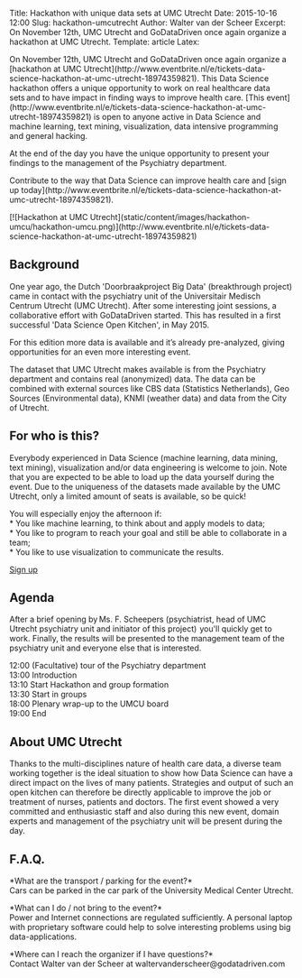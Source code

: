 Title: Hackathon with unique data sets at UMC Utrecht
Date: 2015-10-16 12:00
Slug: hackathon-umcutrecht
Author: Walter van der Scheer
Excerpt: On November 12th, UMC Utrecht and GoDataDriven once again organize a hackathon at UMC Utrecht.
Template: article
Latex:

<span class="lead">
<p>
On November 12th, UMC Utrecht and GoDataDriven once again organize a [hackathon at UMC Utrecht](http://www.eventbrite.nl/e/tickets-data-science-hackathon-at-umc-utrecht-18974359821). This Data Science hackathon offers a unique opportunity to work on real healthcare data sets and to have impact in finding ways to improve health care. [This event](http://www.eventbrite.nl/e/tickets-data-science-hackathon-at-umc-utrecht-18974359821) is open to anyone active in Data Science and machine learning, text mining, visualization, data intensive programming and general hacking. 
</p>
<p>
At the end of the day you have the unique opportunity to present your findings to the management of the Psychiatry department.
</p>
<p>
Contribute to the way that Data Science can improve health care and [sign up today](http://www.eventbrite.nl/e/tickets-data-science-hackathon-at-umc-utrecht-18974359821).
</p>
</span>
[![Hackathon at UMC Utrecht](static/content/images/hackathon-umcu/hackathon-umcu.png)](http://www.eventbrite.nl/e/tickets-data-science-hackathon-at-umc-utrecht-18974359821)

## Background 

<p>One year ago, the Dutch 'Doorbraakproject Big Data' (breakthrough project) came in contact with the psychiatry unit of the Universitair Medisch Centrum Utrecht (UMC Utrecht). After some interesting joint sessions, a collaborative effort with GoDataDriven started. This has resulted in a first successful 'Data Science Open Kitchen', in May 2015. 
</p>
<p>
For this edition more data is available and it’s already pre-analyzed, giving opportunities for an even more interesting event. 
</p>
<p>
The dataset that UMC Utrecht makes available is from the Psychiatry department and contains real (anonymized) data.  The data can be combined with external sources like CBS data (Statistics Netherlands), Geo Sources (Environmental data), KNMI (weather data) and data from the City of Utrecht.
</p>

## For who is this? 

<p>
Everybody experienced in Data Science (machine learning, data mining, text mining), visualization and/or data engineering is welcome to join. Note that you are expected to be able to load up the data yourself during the event. Due to the uniqueness of the datasets made available by the UMC Utrecht, only a limited amount of seats is available, so be quick!
</p>
<p>
You will especially enjoy the afternoon if: <br />
* You like machine learning, to think about and apply models to data; <br />
* You like to program to reach your goal and still be able to collaborate in a team; <br />
* You like to use visualization to communicate the results. <br />
</p>

[Sign up](http://www.eventbrite.nl/e/tickets-data-science-hackathon-at-umc-utrecht-18974359821)

## Agenda 

<p>
After a brief opening by Ms. F. Scheepers (psychiatrist, head of UMC Utrecht psychiatry unit and initiator of this project)  you'll quickly get to work. Finally, the results will be presented to the management team of the psychiatry unit and everyone else that is interested. 
</p>
<p> 
12:00 (Facultative) tour of the Psychiatry department <br />
13:00 Introduction <br />
13:10 Start Hackathon and group formation <br />
13:30 Start in groups <br />
18:00 Plenary wrap-up to the UMCU board <br />
19:00 End <br />
</p>

## About UMC Utrecht

<p>
Thanks to the multi-disciplines nature of health care data, a diverse team working together is the ideal situation to show how Data Science can have a direct impact on the lives of many patients. Strategies and output of such an open kitchen can therefore be directly applicable to improve the job or treatment of nurses, patients and doctors. The first event showed a very committed and enthusiastic staff and also during this new event, domain experts and management  of the psychiatry unit will be present during the day.
</p>

## F.A.Q.
<p> 
*What are the transport / parking for the event?* <br />
Cars can be parked in the car park of the University Medical Center Utrecht. <br />
</p>
<p>
*What can I do / not bring to the event?* <br />
Power and Internet connections are regulated sufficiently. A personal laptop with proprietary software could help to solve interesting problems using big data-applications. <br />
</p>
<p>
*Where can I reach the organizer if I have questions?* <br />
Contact Walter van der Scheer at waltervanderscheer@godatadriven.com <br />
</p>

